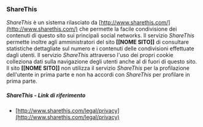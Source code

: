 ### ShareThis
*ShareThis* è un sistema rilasciato da [http://www.sharethis.com/](http://www.sharethis.com/) che permette la facile condivisione dei contenuti di questo sito sui principali social networks.
Il servizio *ShareThis* permette inoltre agli amministratori del sito **[[NOME SITO]]** di consultare statistiche dettagliate sul numero e i contenuti delle condivisioni effettuate dagli utenti. 
Il servizio *ShareThis* attraverso l'uso dei propri cookie colleziona dati sulla navigazione degli utenti anche al di fuori di questo sito. 
Il sito **[[NOME SITO]]** non utilizza il servizio *ShareThis* per la profilazione dell'utente in prima parte e non ha accordi con *ShareThis* per profilare in prima parte.

##### ShareThis - Link di riferimento
* [http://www.sharethis.com/legal/privacy](http://www.sharethis.com/legal/privacy)
